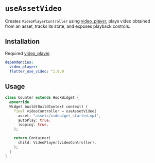 # `useAssetVideo`

Creates `VideoPlayerController` using [video_player](https://pub.dev/packages/video_player), plays video obtained from an asset, tracks its state, and exposes playback controls.

## Installation

Required [video_player](https://pub.dev/packages/video_player).

```yaml
dependencies:
  video_player:
  flutter_use_video: ^1.0.0
```

## Usage

```dart
class Counter extends HookWidget {
  @override
  Widget build(BuildContext context) {
    final videoController = useAssetVideo(
      asset: "assets/video/get_started.mp4",
      autoPlay: true,
      looping: true,
    );

    return Container(
      child: VideoPlayer(videoController),
    );
  }
}
```
